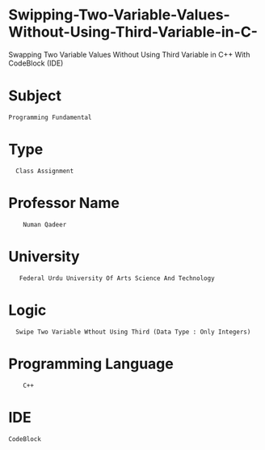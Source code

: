 # Swipping-Two-Variable-Values-Without-Using-Third-Variable-in-C-
Swapping Two Variable Values Without Using Third Variable in C++ With CodeBlock (IDE)

# Subject 
    Programming Fundamental 
 # Type
      Class Assignment 
 # Professor Name 
        Numan Qadeer
 # University 
       Federal Urdu University Of Arts Science And Technology 
 # Logic
      Swipe Two Variable Wthout Using Third (Data Type : Only Integers)
 # Programming Language   
        C++
 # IDE
    CodeBlock
 
